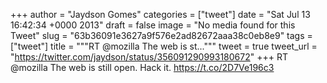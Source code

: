 
+++
author = "Jaydson Gomes"
categories = ["tweet"]
date = "Sat Jul 13 16:42:34 +0000 2013"
draft = false
image = "No media found for this Tweet"
slug = "63b36091e3627a9f576e2ad82672aaa38c0eb8e9"
tags = ["tweet"]
title = """RT @mozilla The web is st..."""
tweet = true
tweet_url = "https://twitter.com/jaydson/status/356091290993180672"
+++
RT @mozilla The web is still open.
Hack it.
https://t.co/2D7Ve196c3
